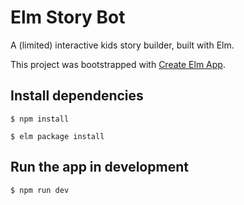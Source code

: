 # Elm Story Bot

A (limited) interactive kids story builder, built with Elm.

This project was bootstrapped with [Create Elm App](https://github.com/halfzebra/create-elm-app).

## Install dependencies

`$ npm install`

`$ elm package install`

## Run the app in development

`$ npm run dev`
